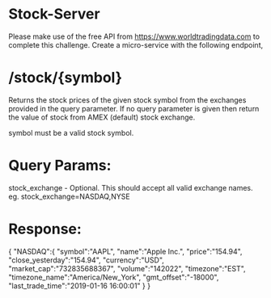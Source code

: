# Stock-Server

Please make use of the free API from https://www.worldtradingdata.com to complete this challenge.
Create a micro-service with the following endpoint,

# /stock/{symbol}

Returns the stock prices of the given stock symbol from the exchanges provided in the query
parameter. If no query parameter is given then return the value of stock from AMEX (default) stock
exchange.

symbol must be a valid stock symbol.

# Query Params:

stock_exchange - Optional. This should accept all valid exchange names. eg.
stock_exchange=NASDAQ,NYSE

# Response:

{
"NASDAQ":{
"symbol":"AAPL",
"name":"Apple Inc.",
"price":"154.94",
"close_yesterday":"154.94",
"currency":"USD",
"market_cap":"732835688367",
"volume":"142022",
"timezone":"EST",
"timezone_name":"America/New_York",
"gmt_offset":"-18000",
"last_trade_time":"2019-01-16 16:00:01"
}
}
